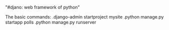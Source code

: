"#djano: web framework of python" 

The basic commands:
.django-admin startproject mysite
.python manage.py startapp polls
.python manage.py runserver

